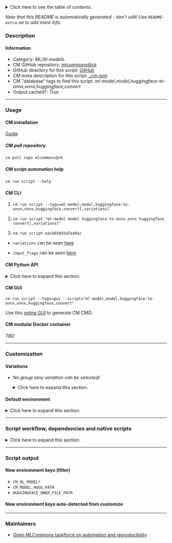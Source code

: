 <details>
<summary>Click here to see the table of contents.</summary>

* [Description](#description)
* [Information](#information)
* [Usage](#usage)
  * [ CM installation](#cm-installation)
  * [ CM script automation help](#cm-script-automation-help)
  * [ CM CLI](#cm-cli)
  * [ CM Python API](#cm-python-api)
  * [ CM GUI](#cm-gui)
  * [ CM modular Docker container](#cm-modular-docker-container)
* [Customization](#customization)
  * [ Variations](#variations)
  * [ Default environment](#default-environment)
* [Script workflow, dependencies and native scripts](#script-workflow-dependencies-and-native-scripts)
* [Script output](#script-output)
* [New environment keys (filter)](#new-environment-keys-(filter))
* [New environment keys auto-detected from customize](#new-environment-keys-auto-detected-from-customize)
* [Maintainers](#maintainers)

</details>

*Note that this README is automatically generated - don't edit! Use `README-extra.md` to add more info.*

### Description

#### Information

* Category: *ML/AI models.*
* CM GitHub repository: *[mlcommons@ck](https://github.com/mlcommons/ck/tree/master/cm-mlops)*
* GitHub directory for this script: *[GitHub](https://github.com/mlcommons/ck/tree/master/cm-mlops/script/convert-ml-model-huggingface-to-onnx)*
* CM meta description for this script: *[_cm.json](_cm.json)*
* CM "database" tags to find this script: *ml-model,model,huggingface-to-onnx,onnx,huggingface,convert*
* Output cached?: *True*
___
### Usage

#### CM installation

[Guide](https://github.com/mlcommons/ck/blob/master/docs/installation.md)

##### CM pull repository

```cm pull repo mlcommons@ck```

##### CM script automation help

```cm run script --help```

#### CM CLI

1. `cm run script --tags=ml-model,model,huggingface-to-onnx,onnx,huggingface,convert[,variations] `

2. `cm run script "ml-model model huggingface-to-onnx onnx huggingface convert[,variations]" `

3. `cm run script eacb01655d7e49ac `

* `variations` can be seen [here](#variations)

* `input_flags` can be seen [here](#script-flags-mapped-to-environment)

#### CM Python API

<details>
<summary>Click here to expand this section.</summary>

```python

import cmind

r = cmind.access({'action':'run'
                  'automation':'script',
                  'tags':'ml-model,model,huggingface-to-onnx,onnx,huggingface,convert'
                  'out':'con',
                  ...
                  (other input keys for this script)
                  ...
                 })

if r['return']>0:
    print (r['error'])

```

</details>


#### CM GUI

```cm run script --tags=gui --script="ml-model,model,huggingface-to-onnx,onnx,huggingface,convert"```

Use this [online GUI](https://cKnowledge.org/cm-gui/?tags=ml-model,model,huggingface-to-onnx,onnx,huggingface,convert) to generate CM CMD.

#### CM modular Docker container

*TBD*

___
### Customization


#### Variations

  * *No group (any variation can be selected)*
    <details>
    <summary>Click here to expand this section.</summary>

    * `_model-path.#`
      - Environment variables:
        - *CM_MODEL_HUGG_PATH*: `#`
      - Workflow:

    </details>

#### Default environment

<details>
<summary>Click here to expand this section.</summary>

These keys can be updated via `--env.KEY=VALUE` or `env` dictionary in `@input.json` or using script flags.


</details>

___
### Script workflow, dependencies and native scripts

<details>
<summary>Click here to expand this section.</summary>

  1. ***Read "deps" on other CM scripts from [meta](https://github.com/mlcommons/ck/tree/master/cm-mlops/script/convert-ml-model-huggingface-to-onnx/_cm.json)***
     * get,python3
       * CM names: `--adr.['python3', 'python']...`
       - CM script: [get-python3](https://github.com/mlcommons/ck/tree/master/cm-mlops/script/get-python3)
     * get,generic-python-lib,_transformers
       - CM script: [get-generic-python-lib](https://github.com/mlcommons/ck/tree/master/cm-mlops/script/get-generic-python-lib)
     * get,generic-python-lib,_onnxruntime
       - CM script: [get-generic-python-lib](https://github.com/mlcommons/ck/tree/master/cm-mlops/script/get-generic-python-lib)
  1. ***Run "preprocess" function from [customize.py](https://github.com/mlcommons/ck/tree/master/cm-mlops/script/convert-ml-model-huggingface-to-onnx/customize.py)***
  1. Read "prehook_deps" on other CM scripts from [meta](https://github.com/mlcommons/ck/tree/master/cm-mlops/script/convert-ml-model-huggingface-to-onnx/_cm.json)
  1. ***Run native script if exists***
     * [run.sh](https://github.com/mlcommons/ck/tree/master/cm-mlops/script/convert-ml-model-huggingface-to-onnx/run.sh)
  1. Read "posthook_deps" on other CM scripts from [meta](https://github.com/mlcommons/ck/tree/master/cm-mlops/script/convert-ml-model-huggingface-to-onnx/_cm.json)
  1. ***Run "postrocess" function from [customize.py](https://github.com/mlcommons/ck/tree/master/cm-mlops/script/convert-ml-model-huggingface-to-onnx/customize.py)***
  1. Read "post_deps" on other CM scripts from [meta](https://github.com/mlcommons/ck/tree/master/cm-mlops/script/convert-ml-model-huggingface-to-onnx/_cm.json)
</details>

___
### Script output
#### New environment keys (filter)

* `CM_ML_MODEL*`
* `CM_MODEL_HUGG_PATH`
* `HUGGINGFACE_ONNX_FILE_PATH`
#### New environment keys auto-detected from customize

___
### Maintainers

* [Open MLCommons taskforce on automation and reproducibility](https://github.com/mlcommons/ck/blob/master/docs/taskforce.md)